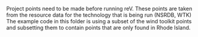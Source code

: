 Project points need to be made before running reV.
These points are taken from the resource data for the technology that is being 
run (NSRDB, WTK)
The example code in this folder is using a subset of the wind toolkit points and
 subsetting them to contain points 
that are only found in Rhode Island. 